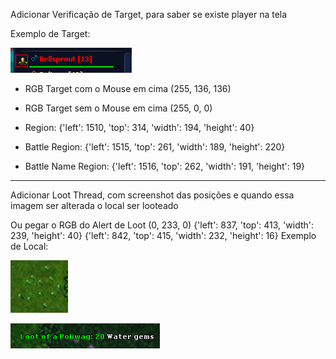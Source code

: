 Adicionar Verificação de Target, para saber se existe player na tela

Exemplo de Target:

![alt text](./imgs/image.png 'Target')

- RGB Target com o Mouse em cima (255, 136, 136)

- RGB Target sem o Mouse em cima (255, 0, 0)

- Region: {'left': 1510, 'top': 314, 'width': 194, 'height': 40}

- Battle Region: {'left': 1515, 'top': 261, 'width': 189, 'height': 220}

- Battle Name Region: {'left': 1516, 'top': 262, 'width': 191, 'height': 19}

---

Adicionar Loot Thread, com screenshot das posições e quando essa imagem ser alterada o local ser looteado

Ou pegar o RGB do Alert de Loot (0, 233, 0)
{'left': 837, 'top': 413, 'width': 239, 'height': 40}
{'left': 842, 'top': 415, 'width': 232, 'height': 16}
Exemplo de Local:

![alt text](./imgs/loot.png 'Loot')

![alt text](./imgs/loot_of_a_poke.png 'Loot')
